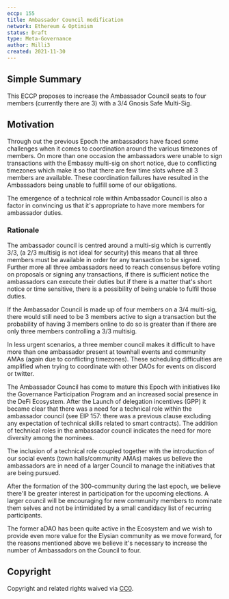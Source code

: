 ```yaml
---
eccp: 155
title: Ambassador Council modification
network: Ethereum & Optimism
status: Draft
type: Meta-Governance
author: Milli3
created: 2021-11-30
---
```


## Simple Summary

This ECCP proposes to increase the Ambassador Council seats to four members (currently there are 3) with a 3/4 Gnosis Safe Multi-Sig.

## Motivation

Through out the previous Epoch the ambassadors have faced some challenges when it comes to coordination around the various timezones of members. On more than one occasion the ambassadors were unable to sign transactions with the Embassy multi-sig on short notice, due to conflicting timezones which make it so that there are few time slots where all 3 members are available. These coordination failures have resulted in the Ambassadors being unable to fulfill some of our obligations.

The emergence of a technical role within Ambassador Council is also a factor in convincing us that it's appropriate to have more members for ambassador duties.

### Rationale

The ambassador council is centred around a multi-sig which is currently 3/3, (a 2/3 multisig is not ideal for security) this means that all three members must be available in order for any transaction to be signed. Further more all three ambassadors need to reach consensus before voting on proposals or signing any transactions, if there is sufficient notice the ambassadors can execute their duties but if there is a matter that's short notice or time sensitive, there is a possibility of being unable to fulfil those duties.

If the Ambassador Council is made up of four members on a 3/4 multi-sig, there would still need to be 3 members active to sign a transaction but the probability of having 3 members online to do so is greater than if there are only three members controlling a 3/3 multisig.

In less urgent scenarios, a three member council makes it difficult to have more than one ambassador present at townhall events and community AMAs (again due to conflicting timezones). These scheduling difficulties are amplified when trying to coordinate with other DAOs for events on discord or twitter.

The Ambassador Council has come to mature this Epoch with initiatives like the Governance Participation Program and an increased social presence in the DeFi Ecosystem. After the Launch of delegation incentives (GPP) it became clear that there was a need for a technical role within the ambassador council (see EIP 157: there was a previous clause excluding any expectation of technical skills related to smart contracts). The addition of technical roles in the ambassador council indicates the need for more diversity among the nominees.

The inclusion of a technical role coupled together with the introduction of our social events (town halls/community AMAs) makes us believe the ambassadors are in need of a larger Council to manage the initiatives that are being pursued.

After the formation of the 300-community during the last epoch, we believe there'll be greater interest in participation for the upcoming elections. A larger council will be encouraging for new community members to nominate them selves and not be intimidated by a small candidacy list of recurring participants.

The former aDAO has been quite active in the Ecosystem and we wish to provide even more value for the Elysian community as we move forward, for the reasons mentioned above we believe it's necessary to increase the number of Ambassadors on the Council to four.

## Copyright

Copyright and related rights waived via [CC0](https://creativecommons.org/publicdomain/zero/1.0/).
